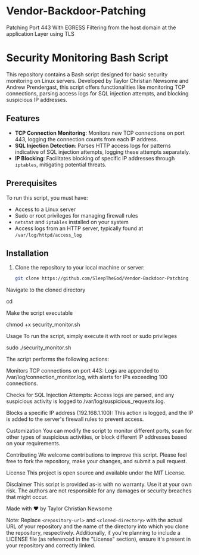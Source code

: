 # Vendor-Backdoor-Patching
Patching Port 443 With EGRESS Filtering from the host domain at the application Layer using TLS


# Security Monitoring Bash Script

This repository contains a Bash script designed for basic security monitoring on Linux servers. Developed by Taylor Christian Newsome and Andrew Prendergast, this script offers functionalities like monitoring TCP connections, parsing access logs for SQL injection attempts, and blocking suspicious IP addresses.

## Features

- **TCP Connection Monitoring**: Monitors new TCP connections on port 443, logging the connection counts from each IP address.
- **SQL Injection Detection**: Parses HTTP access logs for patterns indicative of SQL injection attempts, logging these attempts separately.
- **IP Blocking**: Facilitates blocking of specific IP addresses through `iptables`, mitigating potential threats.

## Prerequisites

To run this script, you must have:
- Access to a Linux server
- Sudo or root privileges for managing firewall rules
- `netstat` and `iptables` installed on your system
- Access logs from an HTTP server, typically found at `/var/log/httpd/access_log`

## Installation

1. Clone the repository to your local machine or server:
   ```bash
   git clone https://github.com/SleepTheGod/Vendor-Backdoor-Patching

Navigate to the cloned directory

cd <cloned-directory>

Make the script executable

chmod +x security_monitor.sh

Usage
To run the script, simply execute it with root or sudo privileges

sudo ./security_monitor.sh

The script performs the following actions:

Monitors TCP connections on port 443: Logs are appended to /var/log/connection_monitor.log, with alerts for IPs exceeding 100 connections.

Checks for SQL Injection Attempts: Access logs are parsed, and any suspicious activity is logged to /var/log/suspicious_requests.log.

Blocks a specific IP address (192.168.1.100): This action is logged, and the IP is added to the server's firewall rules to prevent access.

Customization
You can modify the script to monitor different ports, scan for other types of suspicious activities, or block different IP addresses based on your requirements.

Contributing
We welcome contributions to improve this script. Please feel free to fork the repository, make your changes, and submit a pull request.

License
This project is open source and available under the MIT License.

Disclaimer
This script is provided as-is with no warranty. Use it at your own risk. The authors are not responsible for any damages or security breaches that might occur.

Made with ❤️ by Taylor Christian Newsome


Note: Replace `<repository-url>` and `<cloned-directory>` with the actual URL of your repository and the name of the directory into which you clone the repository, respectively. Additionally, if you're planning to include a LICENSE file (as referenced in the "License" section), ensure it's present in your repository and correctly linked.
